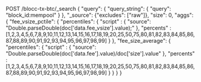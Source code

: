 POST /blocc-tx-btc/_search
{
  "query": {
    "query_string": {
      "query": "block_id:mempool"
    }
  },
  "_source": {"excludes": ["raw"]},
  "size": 0,
  "aggs": {
    "fee_vsize_pctile": {
      "percentiles": {
        "script" : {
          "source": "Double.parseDouble(doc['data.fee_vsize'].value);"
        },
        "percents" : [1,2,3,4,5,6,7,8,9,10,11,12,13,14,15,16,17,18,19,20,25,50,75,80,81,82,83,84,85,86,87,88,89,90,91,92,93,94,95,96,97,98,99]
      }
    },
    "fee_size_average": {
      "percentiles": {
        "script" : {
          "source": "Double.parseDouble(doc['data.fee'].value)/doc['size'].value"
        },
        "percents" : [1,2,3,4,5,6,7,8,9,10,11,12,13,14,15,16,17,18,19,20,25,50,75,80,81,82,83,84,85,86,87,88,89,90,91,92,93,94,95,96,97,98,99]
      }
    }
  }
}
